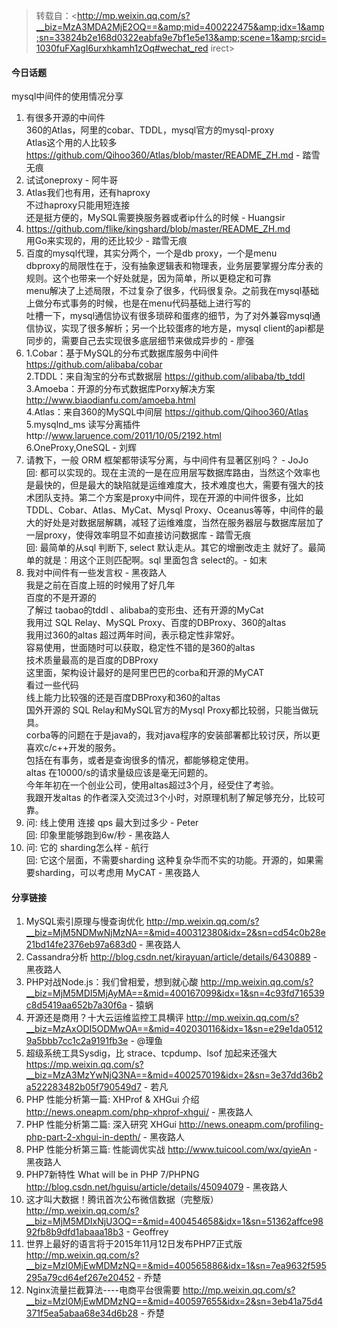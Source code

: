 > 转载自：<http://mp.weixin.qq.com/s?__biz=MzA3MDA2MjE2OQ==&amp;mid=400222475&amp;idx=1&amp;sn=33824b2e168d0322eabfa9e7bf1e5e13&amp;scene=1&amp;srcid=1030fuFXagI6urxhkamh1zOq#wechat_red irect>

#### 今日话题

mysql中间件的使用情况分享

1. 有很多开源的中间件  
360的Atlas，阿里的cobar、TDDL，mysql官方的mysql-proxy  
Atlas这个用的人比较多  
https://github.com/Qihoo360/Atlas/blob/master/README_ZH.md - 踏雪无痕
2. 试试oneproxy - 阿牛哥
3. Atlas我们也有用，还有haproxy  
不过haproxy只能用短连接  
还是挺方便的，MySQL需要换服务器或者ip什么的时候 - Huangsir
4. https://github.com/flike/kingshard/blob/master/README_ZH.md  
用Go来实现的，用的还比较少 - 踏雪无痕
5. 百度的mysql代理，其实分两个，一个是db proxy，一个是menu  
dbproxy的局限性在于，没有抽象逻辑表和物理表，业务层要掌握分库分表的规则。这个也带来一个好处就是，因为简单，所以更稳定和可靠  
menu解决了上述局限，不过复杂了很多，代码很复杂。之前我在mysql基础上做分布式事务的时候，也是在menu代码基础上进行写的  
吐槽一下，mysql通信协议有很多琐碎和蛋疼的细节，为了对外兼容mysql通信协议，实现了很多解析；另一个比较蛋疼的地方是，mysql client的api都是同步的，需要自己去实现很多底层细节来做成异步的 - 廖强
6. 1.Cobar：基于MySQL的分布式数据库服务中间件 https://github.com/alibaba/cobar  
2.TDDL：来自淘宝的分布式数据层 https://github.com/alibaba/tb_tddl  
3.Amoeba：开源的分布式数据库Porxy解决方案 http://www.biaodianfu.com/amoeba.html  
4.Atlas：来自360的MySQL中间层 https://github.com/Qihoo360/Atlas  
5.mysqlnd_ms 读写分离插件http://www.laruence.com/2011/10/05/2192.html  
6.OneProxy,OneSQL - 刘辉
7. 请教下，一般 ORM 框架都带读写分离，与中间件有显著区别吗？ - JoJo  
回: 都可以实现的。现在主流的一是在应用层写数据库路由，当然这个效率也是最快的，但是最大的缺陷就是运维难度大，技术难度也大，需要有强大的技术团队支持。第二个方案是proxy中间件，现在开源的中间件很多，比如TDDL、Cobar、Atlas、MyCat、Mysql Proxy、Oceanus等等，中间件的最大的好处是对数据层解耦，减轻了运维难度，当然在服务器层与数据库层加了一层proxy，使得效率明显不如直接访问数据库 - 踏雪无痕  
回: 最简单的从sql 判断下, select 默认走从。其它的增删改走主 就好了。最简单的就是：用这个正则匹配啊。sql 里面包含 select的。- 如末
8. 我对中间件有一些发言权 - 黑夜路人  
我是之前在百度上班的时候用了好几年  
百度的不是开源的  
了解过 taobao的tddl 、alibaba的变形虫、还有开源的MyCat  
我用过 SQL Relay、MySQL Proxy、百度的DBProxy、360的altas  
我用过360的altas 超过两年时间，表示稳定性非常好。  
容易使用，世面随时可以获取，稳定性不错的是360的altas   
技术质量最高的是百度的DBProxy  
这里面，架构设计最好的是阿里巴巴的corba和开源的MyCAT  
看过一些代码  
线上能力比较强的还是百度DBProxy和360的altas  
国外开源的 SQL Relay和MySQL官方的Mysql Proxy都比较弱，只能当做玩具。  
corba等的问题在于是java的，我对java程序的安装部署都比较讨厌，所以更喜欢c/c++开发的服务。  
包括在有事务，或者是查询很多的情况，都能够稳定使用。  
altas 在10000/s的请求量级应该是毫无问题的。  
今年年初在一个创业公司，使用altas超过3个月，经受住了考验。  
我跟开发altas 的作者深入交流过3个小时，对原理机制了解足够充分，比较可靠。  
9. 问: 线上使用 连接 qps 最大到过多少 - Peter  
回: 印象里能够跑到6w/秒 - 黑夜路人
10. 问: 它的 sharding怎么样 - 航行  
回: 它这个层面，不需要sharding 这种复杂华而不实的功能。开源的，如果需要sharding，可以考虑用 MyCAT - 黑夜路人

#### 分享链接

1. MySQL索引原理与慢查询优化  http://mp.weixin.qq.com/s?__biz=MjM5NDMwNjMzNA==&mid=400312380&idx=2&sn=cd54c0b28e21bd14fe2376eb97a683d0 - 黑夜路人
2. Cassandra分析 http://blog.csdn.net/kirayuan/article/details/6430889 - 黑夜路人
3. PHP对战Node.js：我们曾相爱，想到就心酸 http://mp.weixin.qq.com/s?__biz=MjM5MDI5MjAyMA==&mid=400167099&idx=1&sn=4c93fd716539c8d5419aa652b7a30f6a - 猿蜗
4. 开源还是商用？十大云运维监控工具横评 http://mp.weixin.qq.com/s?__biz=MzAxODI5ODMwOA==&mid=402030116&idx=1&sn=e29e1da05129a5bbb7cc1c2a9191fb3e - @理鱼
5. 超级系统工具Sysdig，比 strace、tcpdump、lsof 加起来还强大 https://mp.weixin.qq.com/s?__biz=MzA3MzYwNjQ3NA==&mid=400257019&idx=2&sn=3e37dd36b2a522283482b05f790549d7 - 若凡
6. PHP 性能分析第一篇: XHProf & XHGui 介绍 http://news.oneapm.com/php-xhprof-xhgui/ - 黑夜路人
7. PHP 性能分析第二篇: 深入研究 XHGui http://news.oneapm.com/profiling-php-part-2-xhgui-in-depth/ - 黑夜路人
8. PHP 性能分析第三篇: 性能调优实战 http://www.tuicool.com/wx/qyieAn - 黑夜路人
9. PHP7新特性 What will be in PHP 7/PHPNG http://blog.csdn.net/hguisu/article/details/45094079 - 黑夜路人
10. 这才叫大数据！腾讯首次公布微信数据（完整版） http://mp.weixin.qq.com/s?__biz=MjM5MDIxNjU3OQ==&mid=400454658&idx=1&sn=51362affce9892fb8b9dfd1abaaa18b3 - Geoffrey
11. 世界上最好的语言将于2015年11月12日发布PHP7正式版 http://mp.weixin.qq.com/s?__biz=MzI0MjEwMDMzNQ==&mid=400565886&idx=1&sn=7ea9632f595295a79cd64ef267e20452 - 乔楚
12. Nginx流量拦截算法----电商平台很需要 http://mp.weixin.qq.com/s?__biz=MzI0MjEwMDMzNQ==&mid=400597655&idx=2&sn=3eb41a75d4371f5ea5abaa68e34d6b28 - 乔楚